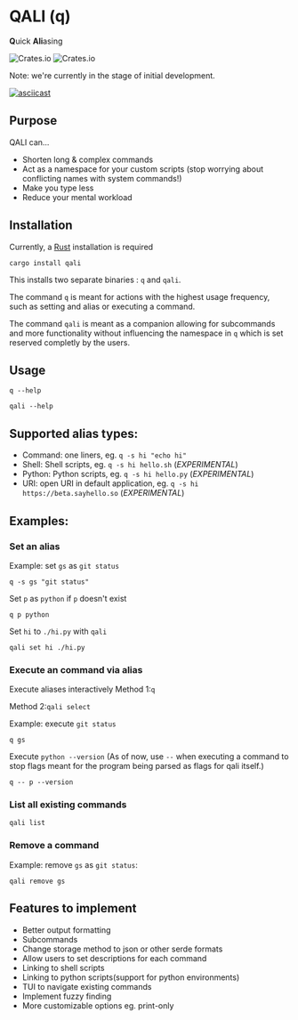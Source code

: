 # QALI (q)
**Q**uick **Ali**asing

![Crates.io](https://img.shields.io/crates/l/qali) 
![Crates.io](https://img.shields.io/crates/v/qali)

Note: we're currently in the stage of initial development.

[![asciicast](https://asciinema.org/a/517408.svg)](https://asciinema.org/a/517408)

## Purpose
QALI can...
- Shorten long & complex commands
- Act as a namespace for your custom scripts (stop worrying about conflicting names with system commands!)
- Make you type less
- Reduce your mental workload

## Installation
Currently, a [Rust](https://www.rust-lang.org) installation is required 

```shell
cargo install qali
```

This installs two separate binaries : `q` and `qali`.

The command `q` is meant for actions with the highest usage frequency, such as setting and alias or executing a command.

The command `qali` is meant as a companion allowing for subcommands and more functionality without influencing the namespace in `q` which is set reserved completly by the users.

## Usage
`q --help`

`qali --help`

## Supported alias types:
- Command: one liners, eg. `q -s hi "echo hi"`
- Shell: Shell scripts, eg. `q -s hi hello.sh` (*EXPERIMENTAL*)
- Python: Python scripts, eg. `q -s hi hello.py` (*EXPERIMENTAL*)
- URI: open URI in default application, eg. `q -s hi https://beta.sayhello.so` (*EXPERIMENTAL*)

## Examples:

### Set an alias
Example: set `gs` as `git status` 
```shell
q -s gs "git status"
```

Set `p` as `python` if `p` doesn't exist
```shell
q p python 
```

Set `hi` to `./hi.py` with `qali`
```shell
qali set hi ./hi.py
```

### Execute an command via alias
Execute aliases interactively
Method 1:`q`

Method 2:`qali select`

Example: execute `git status`
```shell
q gs
```
Execute `python --version` (As of now, use `--` when executing a command to stop flags meant for the program being parsed as flags for qali itself.)
```shell
q -- p --version
```

### List all existing commands
`qali list`

### Remove a command
Example: remove `gs` as `git status`:

`qali remove gs`

## Features to implement
- Better output formatting
- Subcommands
- Change storage method to json or other serde formats
- Allow users to set descriptions for each command
- Linking to shell scripts
- Linking to python scripts(support for python environments)
- TUI to navigate existing commands
- Implement fuzzy finding
- More customizable options eg. print-only